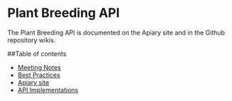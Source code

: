 Plant Breeding API
==================

The Plant Breeding API is documented on the Apiary site and in the Github repository wikis. 

##Table of contents
* [Meeting Notes](https://github.com/plantbreeding/documentation/wiki/Meeting-notes)
* [Best Practices](https://github.com/plantbreeding/documentation/wiki/Best-Practices-and-Conventions)
* [Apiary site](http://docs.breeding.apiary.io)
* [API Implementations]()

